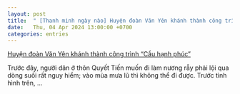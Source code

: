 ```yaml
---
layout: post
title:  " [Thanh minh ngày nào] Huyện đoàn Văn Yên khánh thành công trình “Cầu hạnh phúc”"
date:   Thu, 04 Apr 2024 13:00:00 +0700
categories: entries
---
```

[Huyện đoàn Văn Yên khánh thành công trình “Cầu hạnh phúc”](https://baoyenbai.com.vn/13/320721/huyen-doan-van-yen-khanh-thanh-cong-trinh-cau-hanh-phuc.aspx)

Trước đây, người dân ở thôn Quyết Tiến muốn đi làm nương rẫy phải lội qua dòng suối rất nguy hiểm; vào mùa mưa lũ thì không thể đi được. Trước tình hình trên,&nbsp;...

